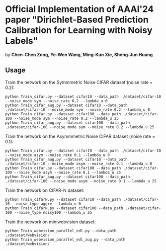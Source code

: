 # Official Implementation of AAAI'24 paper "Dirichlet-Based Prediction Calibration for Learning with Noisy Labels"
by **Chen-Chen Zong, Ye-Wen Wang, Ming-Kun Xie, Sheng-Jun Huang**
## Usage

Train the network on the Symmmetric Noise CIFAR dataset (noise rate = 0.2):

```
python Train_cifar.py --dataset cifar10 --data_path ./dataset/cifar-10 --noise_mode sym --noise_rate 0.2 --lambda_u 0
python Train_cifar_aug.py --dataset cifar10 --data_path ./dataset/cifar-10 --noise_mode sym --noise_rate 0.2 --lambda_u 0
python Train_cifar.py --dataset cifar100 --data_path ./dataset/cifar-100 --noise_mode sym --noise_rate 0.2 --lambda_u 25
python Train_cifar_aug.py --dataset cifar100 --data_path ./dataset/cifar-100 --noise_mode sym --noise_rate 0.2 --lambda_u 25
```

Train the network on the Asymmmetric Noise CIFAR dataset (noise rate = 0.1):

```
python Train_cifar.py --dataset cifar10 --data_path ./dataset/cifar-10 --noise_mode asym --noise_rate 0.1 --lambda_u 0
python Train_cifar_aug.py --dataset cifar10 --data_path ./dataset/cifar-10 --noise_mode asym --noise_rate 0.1 --lambda_u 0
python Train_cifar.py --dataset cifar100 --data_path ./dataset/cifar-100 --noise_mode asym --noise_rate 0.1 --lambda_u 25
python Train_cifar_aug.py --dataset cifar100 --data_path ./dataset/cifar-100 --noise_mode asym --noise_rate 0.1 --lambda_u 25
```

Train the network on CIFAR-N dataset:

```
python Train_cifarN.py --dataset cifar10 --data_path ./dataset/cifar-10 --noise_type aggre --lambda_u 0
python Train_cifarN.py --dataset cifar100 --data_path ./dataset/cifar-100 --noise_type noisy100 --lambda_u 25
```

Train the network on miniwebvision dataset:

```
python Train_webvision_parallel_edl.py --data_path ./dataset/webvision/
python Train_webvision_parallel_edl_aug.py --data_path ./dataset/webvision/
```


